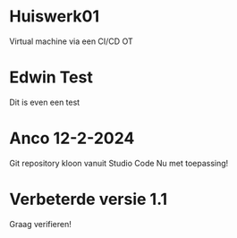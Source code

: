 # Huiswerk01
Virtual machine via een CI/CD OT

# Edwin Test
Dit is even een test 

# Anco 12-2-2024
Git repository kloon vanuit Studio Code
Nu met toepassing!




# Verbeterde versie 1.1
Graag verifieren!